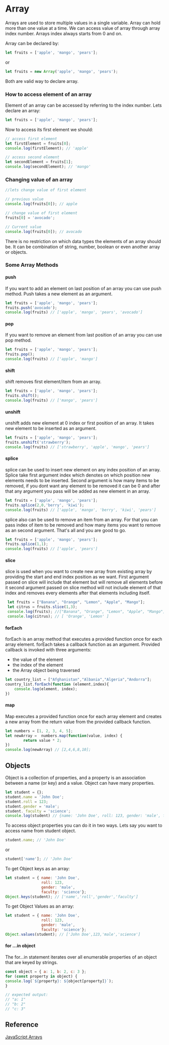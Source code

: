 # Array
Arrays are used to store multiple values in a single variable. Array can hold more than one value at a time. We can access value of array through array index number. Arrays index always starts from 0 and on.

Array can be declared by:
```js
let fruits = ['apple', 'mango', 'pears'];
``` 
or
```js
let fruits = new Array('apple', 'mango', 'pears');
```
Both are valid way to declare array.

### How to access element of an array 
Element of an array can be accessed by referring to the index number.
Lets declare an array:
```js
let fruits = ['apple', 'mango', 'pears'];
``` 
Now to access its first element we should:
```js
// access first element
let firstElement = fruits[0];
console.log(firstElement); // 'apple'

// access second element
let secondElement = fruits[1];
console.log(secondElement); // 'mango'

```

### Changing value of an array
```js
//lets change value of first element

// previous value
console.log(fruits[0]); // apple

// change value of first element
fruits[0] = 'avocado';

// Current value
console.log(fruits[0]); // avocado

```

There is no restriction on which data types the elements of an array should be. It can be combination of string, number, boolean or even another array or objects.

### Some Array Methods
#### push
If you want to add an element on last position of an array you can use push method. Push takes a new element as an argument.
```js
let fruits = ['apple', 'mango', 'pears'];
fruits.push('avocado');
console.log(fruits) // ['apple', 'mango', 'pears', 'avocado']
```
#### pop
If you want to remove an element from last position of an array you can use pop method.

```js
let fruits = ['apple', 'mango', 'pears'];
fruits.pop();
console.log(fruits) // ['apple', 'mango']
```

#### shift
shift removes first element/item from an array.
```js
let fruits = ['apple', 'mango', 'pears'];
fruits.shift();
console.log(fruits) // ['mango', 'pears']
```

#### unshift
unshift adds new element at 0 index or first position of an array. It takes new element to be inserted as an argument.
```js
let fruits = ['apple', 'mango', 'pears'];
fruits.unshift('strawberry');
console.log(fruits) // ['strawberry', 'apple', 'mango', 'pears']
```

#### splice
splice can be used to insert new element on any index position of an array. Splice take first argument index which denotes on which position new elements needs to be inserted. Second argument is how many items to be removed, if you dont want any element to be removed it can be 0 and after that any argument you pass will be added as new element in an array.
```js
let fruits = ['apple', 'mango', 'pears'];
fruits.splice(2,0,'berry', 'kiwi');
console.log(fruits) // ['apple', 'mango', 'berry', 'kiwi', 'pears']
```

splice also can be used to remove an item from an array. For that you can pass index of item to be removed and how many items you want to remove as an second argument. That's all and you are good to go.
```js
let fruits = ['apple', 'mango', 'pears'];
fruits.splice(1,1);
console.log(fruits) // ['apple', 'pears']
```

#### slice
slice is used when you want to create new array from existing array by providing the start and end index position as we want. First argument passed on slice will include that element but will remove all elements before it second argument passed on slice method will not include element of that index and removes every elements after that elements including itself.
```js
 let fruits = ["Banana", "Orange", "Lemon", "Apple", "Mango"];
 let citrus = fruits.slice(1,3);
 console.log(fruits); //["Banana", "Orange", "Lemon", "Apple", "Mango"]
 console.log(citrus); // [ 'Orange', 'Lemon' ]
```

#### forEach
forEach is an array method that executes a provided function once for each array element. forEach takes a callback function as an argument. 
Provided callback is invoked with three arguments:
* the value of the element
* the index of the element
* the Array object being traversed
```js
let country_list = ["Afghanistan","Albania","Algeria","Andorra"];
country_list.forEach(function (element,index){
	console.log(element, index);
})
```

#### map
Map executes a provided function once for each array element and creates a new array from the return value from the provided callback function.
```js
let numbers = [1, 2, 3, 4, 5]; 
let newArray =  numbers.map(function(value, index) {
		return value * 2;
})
console.log(newArray) // [2,4,6,8,10];
```


## Objects
Object is a collection of properties, and a property is an association between a name (or key) and a value. Object can have many properties.
```js
let student = {};
student.name = 'John Doe';
student.roll = 123;
student.gender = 'male';
student. faculty = 'science';
console.log(student) // {name: 'John Doe', roll: 123, gender: 'male', faculty: 'science'}
```
To access object properties you can do it in two ways. Lets say you want to access name from student object.
```js
student.name; // 'John Doe'
```
or
```js
student['name']; // 'John Doe'
```
To get Object keys as an array:

```js
let student = { name: 'John Doe',
                roll: 123,
                gender: 'male',
                faculty: 'science'};
Object.keys(student); // ['name','roll','gender','faculty']
```
To get Object Values as an array:

```js
let student = { name: 'John Doe',
                roll: 123,
                gender: 'male',
                faculty: 'science'};
Object.values(student); // ['John Doe',123,'male','science']

```
#### for ...in object
The for...in statement iterates over all enumerable properties of an object that are keyed by strings.
  ```js
const object = { a: 1, b: 2, c: 3 };
for (const property in object) {
  console.log(`${property}: ${object[property]}`);
}

// expected output:
// "a: 1"
// "b: 2"
// "c: 3"
```
## Reference
[JavaScript Arrays](https://www.w3schools.com/js/js_arrays.asp)
